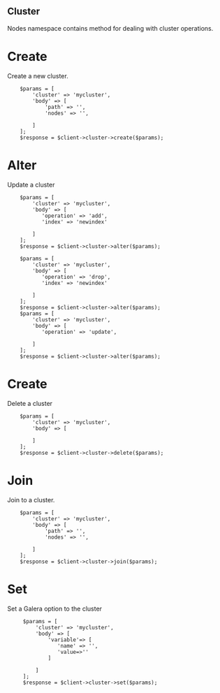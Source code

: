 Cluster
-----

Nodes namespace contains method for dealing with cluster operations.

Create
======
Create a new cluster.

        $params = [
            'cluster' => 'mycluster',
            'body' => [
                'path' => '',
                'nodes' => '',
                
            ]
        ];
        $response = $client->cluster->create($params);
Alter
======
Update a cluster

        $params = [
            'cluster' => 'mycluster',
            'body' => [
               'operation' => 'add',
               'index' => 'newindex'
                
            ]
        ];
        $response = $client->cluster->alter($params);        
        
        $params = [
            'cluster' => 'mycluster',
            'body' => [
               'operation' => 'drop',
               'index' => 'newindex'
                
            ]
        ];
        $response = $client->cluster->alter($params);                
        $params = [
            'cluster' => 'mycluster',
            'body' => [
               'operation' => 'update',
               
            ]
        ];
        $response = $client->cluster->alter($params);  
                  
Create
======
Delete a cluster

        $params = [
            'cluster' => 'mycluster',
            'body' => [
                
            ]
        ];
        $response = $client->cluster->delete($params);                
        
Join
====
Join to a cluster.

        $params = [
            'cluster' => 'mycluster',
            'body' => [
                'path' => '',
                'nodes' => '',
                
            ]
        ];
        $response = $client->cluster->join($params);
 
 Set
 ===
Set a Galera option to the cluster
 
         $params = [
             'cluster' => 'mycluster',
             'body' => [
                 'variable'=> [
                    'name' => '',
                    'value=>''
                 ]
                 
             ]
         ];
         $response = $client->cluster->set($params);
  